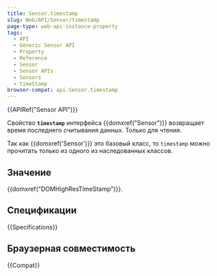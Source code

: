 ```yaml
---
title: Sensor.timestamp
slug: Web/API/Sensor/timestamp
page-type: web-api-instance-property
tags:
  - API
  - Generic Sensor API
  - Property
  - Reference
  - Sensor
  - Sensor APIs
  - Sensors
  - timeStamp
browser-compat: api.Sensor.timestamp
---
```

{{APIRef("Sensor API")}}

Свойство **`timestamp`** интерфейса {{domxref("Sensor")}} возвращает время последнего считывания данных. Только для чтения.

Так как {{domxref('Sensor')}} это базовый класс, то `timestamp` можно прочитать только из одного из наследованных классов.

## Значение

{{domxref("DOMHighResTimeStamp")}}.

## Спецификации

{{Specifications}}

## Браузерная совместимость

{{Compat}}
